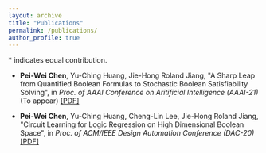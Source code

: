 ```yaml
---
layout: archive
title: "Publications"
permalink: /publications/
author_profile: true
---
```

\* indicates equal contribution.

- __Pei-Wei Chen__, Yu-Ching Huang, Jie-Hong Roland Jiang,
"A Sharp Leap from Quantified Boolean Formulas to Stochastic Boolean Satisfiability Solving",
in _Proc. of AAAI Conference on Aritificial Intelligence (AAAI-21)_ (To appear) [[PDF]](/files/Chen_AAAI21.pdf)

- __Pei-Wei Chen__, Yu-Ching Huang, Cheng-Lin Lee, Jie-Hong Roland Jiang,
"Circuit Learning for Logic Regression on High Dimensional Boolean Space",
in _Proc. of ACM/IEEE Design Automation Conference (DAC-20)_ [[PDF]](/files/Chen_DAC20.pdf)

